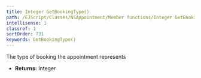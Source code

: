 ```yaml
---
title: Integer GetBookingType()
path: /EJScript/Classes/NSAppointment/Member functions/Integer GetBookingType()
intellisense: 1
classref: 1
sortOrder: 731
keywords: GetBookingType()
---
```



The type of booking the appointment represents



* **Returns:** Integer


